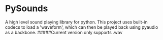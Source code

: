# PySounds
A high level sound playing library for python. This project uses built-in codecs to load a 'waveform', which can then be played back using pyaudio as a backbone.
#####Current version only supports .wav